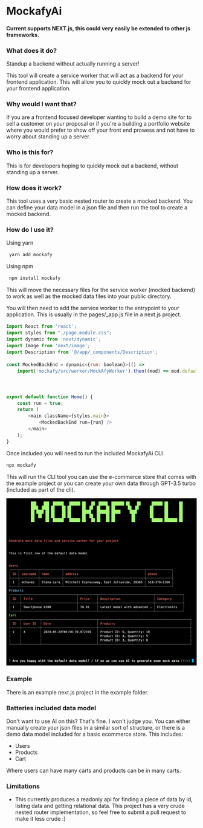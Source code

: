 # MockafyAi

#### Current supports NEXT.js, this could very easily be extended to other js frameworks.

### What does it do?

Standup a backend without actually running a server!

This tool will create a service worker that will act as a backend for your frontend application. This will allow you to quickly mock out a backend for your frontend application.

### Why would I want that?

If you are a frontend focused developer wanting to build a demo site for to sell a customer on your proposal or if you're a building a portfolio website where you would prefer to show off your front end prowess and not have to worry about standing up a server.

### Who is this for?

This is for developers hoping to quickly mock out a backend, without standing up a server.

### How does it work?

This tool uses a very basic nested router to create a mocked backend. You can define your data model in a json file and then run the tool to create a mocked backend.


### How do I use it?

Using yarn

```Bash
 yarn add mockafy 
```

Using npm

```Bash
 npm install mockafy
```

This will move the necessary files for the service worker (mocked backend) to work as well as the mocked data files into your public directory.

You will then need to add the service worker to the entrypoint to your application. This is usually in the pages/_app.js file in a next.js project.

```Javascript
import React from 'react';
import styles from "./page.module.css";
import dynamic from 'next/dynamic';
import Image from 'next/image';
import Description from '@/app/_components/Description';

const MockedBackEnd = dynamic<{run: boolean}>(() =>
    import('mockafy/src/worker/MockAfyWorker').then((mod) => mod.default), { ssr: false });



export default function Home() {
    const run = true;
    return (
        <main className={styles.main}>
            <MockedBackEnd run={run} />
        </main>
    );
}

```

Once included you will need to run the included MockafyAi CLI

```Bash
npx mockafy
```

This will run the CLI tool you can use the e-commerce store that comes with the example project or you can create your own data through GPT-3.5 turbo (included as part of the cli).

![HomeScreen](https://raw.githubusercontent.com/createdform/MockafyAi/main/example/public/HomeScreen.png?token=GHSAT0AAAAAACSOKJPG3PNWWTGD7EFITKUMZSTGOFA)

### Example

There is an example next.js project in the example folder.

### Batteries included data model

Don't want to use AI on this? That's fine. I won't judge you.
You can either manually create your json files in a similar sort of structure, or
there is a demo data model included for a basic ecommerce store. This includes:

- Users
- Products
- Cart

Where users can have many carts and products can be in many carts.

### Limitations

- This currently produces a readonly api for finding a piece of data by id, listing data and getting relational data. This project has a very crude nested router implementation, so feel free to submit a pull request to make it less crude :) 

